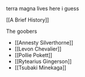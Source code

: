 terra magna lives here i guess

[[A Brief History]]


The goobers 
- [[Annesty Silverthorne]]
- [[Levon Chevalier]]
- [[Pollie Pokett]]
- [[Rytearius Gingerson]]
- [[Tsubaki Minekaga]]